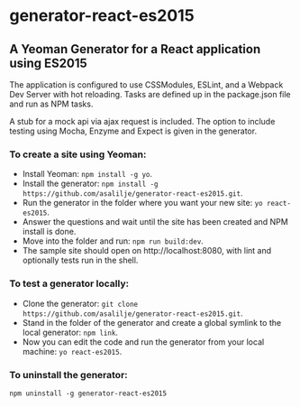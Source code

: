 # generator-react-es2015
## A Yeoman Generator for a React application using ES2015

The application is configured to use CSSModules, ESLint, and a Webpack Dev Server with hot reloading. 
Tasks are defined up in the package.json file and run as NPM tasks.

A stub for a mock api via ajax request is included. The option to include testing using Mocha, Enzyme and Expect is given in the generator.

### To create a site using Yeoman:
- Install Yeoman: `npm install -g yo`.
- Install the generator: `npm install -g https://github.com/asalilje/generator-react-es2015.git`.
- Run the generator in the folder where you want your new site: `yo react-es2015`.
- Answer the questions and wait until the site has been created and NPM install is done.
- Move into the folder and run: `npm run build:dev`.
- The sample site should open on http://localhost:8080, with lint and optionally tests run in the shell.


### To test a generator locally:
- Clone the generator: `git clone https://github.com/asalilje/generator-react-es2015.git`.
- Stand in the folder of the generator and create a global symlink to the local generator: `npm link`.
- Now you can edit the code and run the generator from your local machine: `yo react-es2015`.


### To uninstall the generator:
`npm uninstall -g generator-react-es2015`
